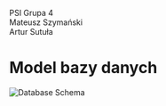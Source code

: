 PSI Grupa 4  
Mateusz Szymański  
Artur Sutuła  

# Model bazy danych

![Database Schema](db_schema.png)
